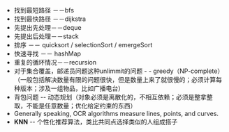 - 找到最短路径 －－bfs
- 找到最快路径 －－dijkstra
- 先提出先处理－－deque
- 先提出后处理－－stack
- 排序 －－ quicksort / selectionSort / emergeSort
- 快速寻找 －－ hashMap
- 重复的循环情况－－recursion
- 对于集合覆盖，邮递员问题这种unlimmit的问题 - - greedy（NP-complete）（一般包括解决数量有限的问题很快，但是数量上来了就很慢的；必须计算每种版本；涉及一组物品，比如广播电台）
- 背包问题 -- 动态规划（对象必须是离散化的，不相互依赖；必须是整拿整取，不能是任意数量；优化给定约束的东西）
- Generally speaking, OCR algorithms measure lines, points, and curves.
- **KNN** -- 个性化推荐算法，类比共同点选择类似的人组成搭子

<!--stackedit_data:
eyJoaXN0b3J5IjpbODI1NzYyNDc5LDQyNzEwMzg1NSwtMTcwMz
EwNTI0MCwtNzg3NzM1ODYxLC02NDgwMTY1NThdfQ==
-->